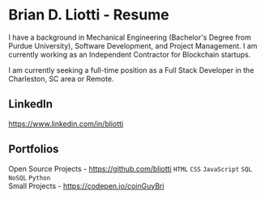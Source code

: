 # Brian D. Liotti - Resume

I have a background in Mechanical Engineering (Bachelor's Degree from Purdue University), Software Development, and Project Management. I am currently working as an Independent Contractor for Blockchain startups. 

I am currently seeking a full-time position as a Full Stack Developer in the Charleston, SC area or Remote. 

## LinkedIn
https://www.linkedin.com/in/bliotti

## Portfolios
Open Source Projects - https://github.com/bliotti
`HTML` `CSS` `JavaScript` `SQL` `NoSQL` `Python`  
Small Projects - https://codepen.io/coinGuyBri

